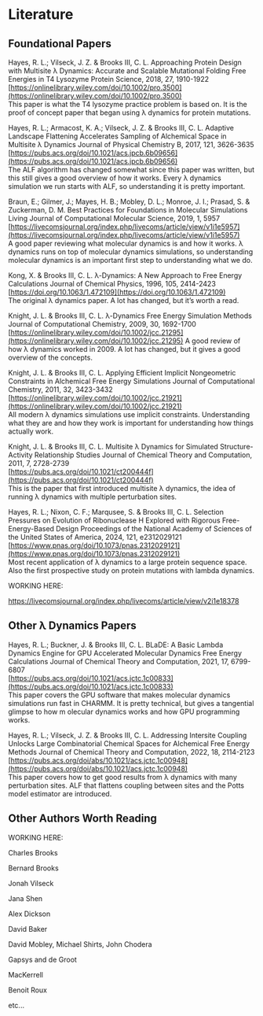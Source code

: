 # Literature

## Foundational Papers

<!-- R712 -->
Hayes, R. L.; Vilseck, J. Z. & Brooks III, C. L.
Approaching Protein Design with Multisite λ Dynamics: Accurate and Scalable Mutational Folding Free Energies in T4 Lysozyme 
Protein Science, 2018, 27, 1910-1922  
[https://onlinelibrary.wiley.com/doi/10.1002/pro.3500](https://onlinelibrary.wiley.com/doi/10.1002/pro.3500)  
This paper is what the T4 lysozyme practice problem is based on. It is the proof of concept paper that began using λ dynamics for protein mutations.

<!-- R612 -->
Hayes, R. L.; Armacost, K. A.; Vilseck, J. Z. & Brooks III, C. L.
Adaptive Landscape Flattening Accelerates Sampling of Alchemical Space in Multisite λ Dynamics 
Journal of Physical Chemistry B, 2017, 121, 3626-3635  
[https://pubs.acs.org/doi/10.1021/acs.jpcb.6b09656](https://pubs.acs.org/doi/10.1021/acs.jpcb.6b09656)  
The ALF algorithm has changed somewhat since this paper was written, but this still gives a good overview of how it works. Every λ dynamics simulation we run starts with ALF, so understanding it is pretty important.

<!-- R960 -->
Braun, E.; Gilmer, J.; Mayes, H. B.; Mobley, D. L.; Monroe, J. I.; Prasad, S. & Zuckerman, D. M.
Best Practices for Foundations in Molecular Simulations 
Living Journal of Computational Molecular Science, 2019, 1, 5957  
[https://livecomsjournal.org/index.php/livecoms/article/view/v1i1e5957](https://livecomsjournal.org/index.php/livecoms/article/view/v1i1e5957)  
A good paper reviewing what molecular dynamics is and how it works. λ dynamics runs on top of molecular dynamics simulations, so understanding molecular dynamics is an important first step to understanding what we do.

<!-- R513 -->
Kong, X. & Brooks III, C. L.
λ-Dynamics: A New Approach to Free Energy Calculations 
Journal of Chemical Physics, 1996, 105, 2414-2423  
[https://doi.org/10.1063/1.472109](https://doi.org/10.1063/1.472109)  
The original λ dynamics paper. A lot has changed, but it’s worth a read.

<!-- R514 -->
Knight, J. L. & Brooks III, C. L.
λ-Dynamics Free Energy Simulation Methods 
Journal of Computational Chemistry, 2009, 30, 1692-1700  
[https://onlinelibrary.wiley.com/doi/10.1002/jcc.21295](https://onlinelibrary.wiley.com/doi/10.1002/jcc.21295)
A good review of how λ dynamics worked in 2009. A lot has changed, but it gives a good overview of the concepts.

<!-- R515 -->
Knight, J. L. & Brooks III, C. L.
Applying Efficient Implicit Nongeometric Constraints in Alchemical Free Energy Simulations 
Journal of Computational Chemistry, 2011, 32, 3423-3432  
[https://onlinelibrary.wiley.com/doi/10.1002/jcc.21921](https://onlinelibrary.wiley.com/doi/10.1002/jcc.21921)  
All modern λ dynamics simulations use implicit constraints. Understanding what they are and how they work is important for understanding how things actually work.

<!-- R516 -->
Knight, J. L. & Brooks III, C. L.
Multisite λ Dynamics for Simulated Structure-Activity Relationship Studies 
Journal of Chemical Theory and Computation, 2011, 7, 2728-2739  
[https://pubs.acs.org/doi/10.1021/ct200444f](https://pubs.acs.org/doi/10.1021/ct200444f)  
This is the paper that first introduced multisite λ dynamics, the idea of running λ dynamics with multiple perturbation sites.

<!-- R881 -->
Hayes, R. L.; Nixon, C. F.; Marqusee, S. & Brooks III, C. L.
Selection Pressures on Evolution of Ribonuclease H Explored with Rigorous Free-Energy-Based Design 
Proceedings of the National Academy of Sciences of the United States of America, 2024, 121, e2312029121  
[https://www.pnas.org/doi/10.1073/pnas.2312029121](https://www.pnas.org/doi/10.1073/pnas.2312029121)  
Most recent application of λ dynamics to a large protein sequence space. Also the first prospective study on protein mutations with lambda dynamics.

WORKING HERE:

https://livecomsjournal.org/index.php/livecoms/article/view/v2i1e18378

## Other λ Dynamics Papers

<!-- R893 -->
Hayes, R. L.; Buckner, J. & Brooks III, C. L.
BLaDE: A Basic Lambda Dynamics Engine for GPU Accelerated Molecular Dynamics Free Energy Calculations
Journal of Chemical Theory and Computation, 2021, 17, 6799-6807  
[https://pubs.acs.org/doi/10.1021/acs.jctc.1c00833](https://pubs.acs.org/doi/10.1021/acs.jctc.1c00833)  
This paper covers the GPU software that makes molecular dynamics simulations run
 fast in CHARMM. It is pretty technical, but gives a tangential glimpse to how m
olecular dynamics works and how GPU programming works.

<!-- R906 -->
Hayes, R. L.; Vilseck, J. Z. & Brooks III, C. L.
Addressing Intersite Coupling Unlocks Large Combinatorial Chemical Spaces for Alchemical Free Energy Methods 
Journal of Chemical Theory and Computation, 2022, 18, 2114-2123  
[https://pubs.acs.org/doi/abs/10.1021/acs.jctc.1c00948](https://pubs.acs.org/doi/abs/10.1021/acs.jctc.1c00948)  
This paper covers how to get good results from λ dynamics with many perturbation sites. ALF that flattens coupling between sites and the Potts model estimator are introduced.

## Other Authors Worth Reading

WORKING HERE:

Charles Brooks

Bernard Brooks

Jonah Vilseck

Jana Shen

Alex Dickson

David Baker

David Mobley, Michael Shirts, John Chodera

Gapsys and de Groot

MacKerrell

Benoit Roux

etc...
